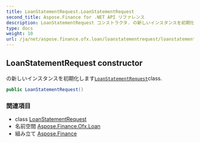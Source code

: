 ```yaml
---
title: LoanStatementRequest.LoanStatementRequest
second_title: Aspose.Finance for .NET API リファレンス
description: LoanStatementRequest コンストラクタ. の新しいインスタンスを初期化しますLoanStatementRequestclass.
type: docs
weight: 10
url: /ja/net/aspose.finance.ofx.loan/loanstatementrequest/loanstatementrequest/
---
```

## LoanStatementRequest constructor

の新しいインスタンスを初期化します[`LoanStatementRequest`](../)class.

```csharp
public LoanStatementRequest()
```

### 関連項目

* class [LoanStatementRequest](../)
* 名前空間 [Aspose.Finance.Ofx.Loan](../../loanstatementrequest/)
* 組み立て [Aspose.Finance](../../../)


